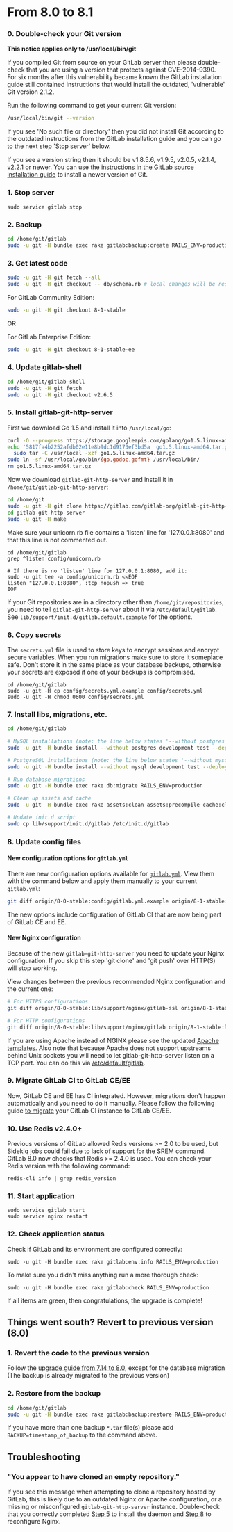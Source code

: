 # From 8.0 to 8.1

### 0. Double-check your Git version

**This notice applies only to /usr/local/bin/git**

If you compiled Git from source on your GitLab server then please double-check
that you are using a version that protects against CVE-2014-9390. For six
months after this vulnerability became known the GitLab installation guide
still contained instructions that would install the outdated, 'vulnerable' Git
version 2.1.2.

Run the following command to get your current Git version:

```sh
/usr/local/bin/git --version
```

If you see 'No such file or directory' then you did not install Git according
to the outdated instructions from the GitLab installation guide and you can go
to the next step 'Stop server' below.

If you see a version string then it should be v1.8.5.6, v1.9.5, v2.0.5, v2.1.4,
v2.2.1 or newer. You can use the [instructions in the GitLab source
installation
guide](https://gitlab.com/gitlab-org/gitlab-ce/blob/master/doc/install/installation.md#1-packages-dependencies)
to install a newer version of Git.

### 1. Stop server

    sudo service gitlab stop

### 2. Backup

```bash
cd /home/git/gitlab
sudo -u git -H bundle exec rake gitlab:backup:create RAILS_ENV=production
```

### 3. Get latest code

```bash
sudo -u git -H git fetch --all
sudo -u git -H git checkout -- db/schema.rb # local changes will be restored automatically
```

For GitLab Community Edition:

```bash
sudo -u git -H git checkout 8-1-stable
```

OR

For GitLab Enterprise Edition:

```bash
sudo -u git -H git checkout 8-1-stable-ee
```

### 4. Update gitlab-shell

```bash
cd /home/git/gitlab-shell
sudo -u git -H git fetch
sudo -u git -H git checkout v2.6.5
```

### 5. Install gitlab-git-http-server

First we download Go 1.5 and install it into `/usr/local/go`:

```bash
curl -O --progress https://storage.googleapis.com/golang/go1.5.linux-amd64.tar.gz
echo '5817fa4b2252afdb02e11e8b9dc1d9173ef3bd5a  go1.5.linux-amd64.tar.gz' | shasum -c - && \
  sudo tar -C /usr/local -xzf go1.5.linux-amd64.tar.gz
sudo ln -sf /usr/local/go/bin/{go,godoc,gofmt} /usr/local/bin/
rm go1.5.linux-amd64.tar.gz
```

Now we download `gitlab-git-http-server` and install it in `/home/git/gitlab-git-http-server`:

```bash
cd /home/git
sudo -u git -H git clone https://gitlab.com/gitlab-org/gitlab-git-http-server.git
cd gitlab-git-http-server
sudo -u git -H make
```

Make sure your unicorn.rb file contains a 'listen' line for
'127.0.0.1:8080' and that this line is not commented out.

```
cd /home/git/gitlab
grep ^listen config/unicorn.rb

# If there is no 'listen' line for 127.0.0.1:8080, add it:
sudo -u git tee -a config/unicorn.rb <<EOF
listen "127.0.0.1:8080", :tcp_nopush => true
EOF
```

If your Git repositories are in a directory other than `/home/git/repositories`,
you need to tell `gitlab-git-http-server` about it via `/etc/default/gitlab`.
See `lib/support/init.d/gitlab.default.example` for the options.

### 6. Copy secrets

The `secrets.yml` file is used to store keys to encrypt sessions and encrypt secure variables.
When you run migrations make sure to store it someplace safe.
Don't store it in the same place as your database backups,
otherwise your secrets are exposed if one of your backups is compromised.

```
cd /home/git/gitlab
sudo -u git -H cp config/secrets.yml.example config/secrets.yml
sudo -u git -H chmod 0600 config/secrets.yml
```

### 7. Install libs, migrations, etc.

```bash
cd /home/git/gitlab

# MySQL installations (note: the line below states '--without postgres')
sudo -u git -H bundle install --without postgres development test --deployment

# PostgreSQL installations (note: the line below states '--without mysql')
sudo -u git -H bundle install --without mysql development test --deployment

# Run database migrations
sudo -u git -H bundle exec rake db:migrate RAILS_ENV=production

# Clean up assets and cache
sudo -u git -H bundle exec rake assets:clean assets:precompile cache:clear RAILS_ENV=production

# Update init.d script
sudo cp lib/support/init.d/gitlab /etc/init.d/gitlab
```

### 8. Update config files

#### New configuration options for `gitlab.yml`

There are new configuration options available for [`gitlab.yml`](config/gitlab.yml.example). View them with the command below and apply them manually to your current `gitlab.yml`:

```sh
git diff origin/8-0-stable:config/gitlab.yml.example origin/8-1-stable:config/gitlab.yml.example
```

The new options include configuration of GitLab CI that are now being part of GitLab CE and EE.

#### New Nginx configuration

Because of the new `gitlab-git-http-server` you need to update your Nginx
configuration.  If you skip this step 'git clone' and 'git push' over HTTP(S)
will stop working.

View changes between the previous recommended Nginx configuration and the
current one:

```sh
# For HTTPS configurations
git diff origin/8-0-stable:lib/support/nginx/gitlab-ssl origin/8-1-stable:lib/support/nginx/gitlab-ssl

# For HTTP configurations
git diff origin/8-0-stable:lib/support/nginx/gitlab origin/8-1-stable:lib/support/nginx/gitlab
```

If you are using Apache instead of NGINX please see the updated [Apache templates](https://gitlab.com/gitlab-org/gitlab-recipes/tree/master/web-server/apache).
Also note that because Apache does not support upstreams behind Unix sockets you will need to let gitlab-git-http-server listen on a TCP port. You can do this via [/etc/default/gitlab](https://gitlab.com/gitlab-org/gitlab-ce/blob/8-0-stable/lib/support/init.d/gitlab.default.example#L34).

### 9. Migrate GitLab CI to GitLab CE/EE

Now, GitLab CE and EE has CI integrated. However, migrations don't happen automatically and you need to do it manually.
Please follow the following guide [to migrate](../migrate_ci_to_ce/README.md) your GitLab CI instance to GitLab CE/EE.

### 10. Use Redis v2.4.0+

Previous versions of GitLab allowed Redis versions >= 2.0 to be used, but
Sidekiq jobs could fail due to lack of support for the SREM command. GitLab
8.0 now checks that Redis >= 2.4.0 is used. You can check your Redis version
with the following command:

    redis-cli info | grep redis_version

### 11. Start application

    sudo service gitlab start
    sudo service nginx restart

### 12. Check application status

Check if GitLab and its environment are configured correctly:

    sudo -u git -H bundle exec rake gitlab:env:info RAILS_ENV=production

To make sure you didn't miss anything run a more thorough check:

    sudo -u git -H bundle exec rake gitlab:check RAILS_ENV=production

If all items are green, then congratulations, the upgrade is complete!

## Things went south? Revert to previous version (8.0)

### 1. Revert the code to the previous version

Follow the [upgrade guide from 7.14 to 8.0](7.14-to-8.0.md), except for the database migration
(The backup is already migrated to the previous version)

### 2. Restore from the backup

```bash
cd /home/git/gitlab
sudo -u git -H bundle exec rake gitlab:backup:restore RAILS_ENV=production
```

If you have more than one backup `*.tar` file(s) please add `BACKUP=timestamp_of_backup` to the command above.

## Troubleshooting

### "You appear to have cloned an empty repository."

If you see this message when attempting to clone a repository hosted by GitLab,
this is likely due to an outdated Nginx or Apache configuration, or a missing or
misconfigured `gitlab-git-http-server` instance. Double-check that you correctly
completed [Step 5](#5-install-gitlab-git-http-server) to install the daemon and
[Step 8](#new-nginx-configuration) to reconfigure Nginx.
